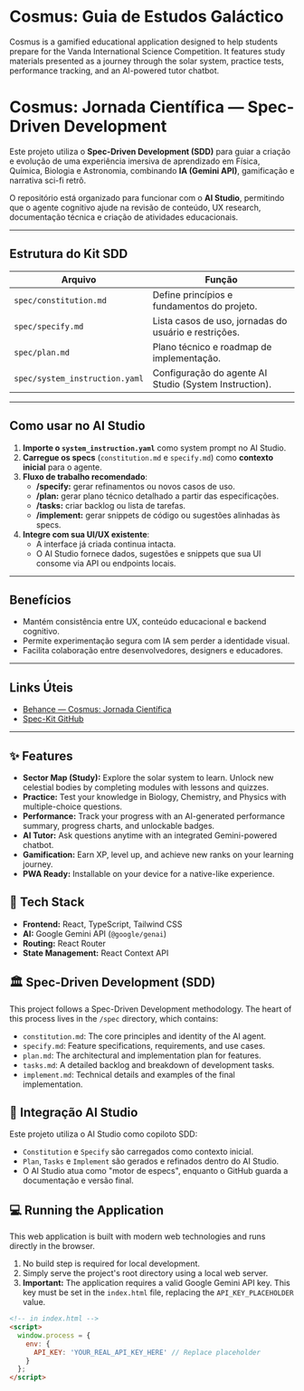 # Cosmus: Guia de Estudos Galáctico

Cosmus is a gamified educational application designed to help students prepare for the Vanda International Science Competition. It features study materials presented as a journey through the solar system, practice tests, performance tracking, and an AI-powered tutor chatbot.

# Cosmus: Jornada Científica — Spec-Driven Development

Este projeto utiliza o **Spec-Driven Development (SDD)** para guiar a criação e evolução de uma experiência imersiva de aprendizado em Física, Química, Biologia e Astronomia, combinando **IA (Gemini API)**, gamificação e narrativa sci-fi retrô.

O repositório está organizado para funcionar com o **AI Studio**, permitindo que o agente cognitivo ajude na revisão de conteúdo, UX research, documentação técnica e criação de atividades educacionais.

---

## Estrutura do Kit SDD

| Arquivo | Função |
|---------|--------|
| `spec/constitution.md` | Define princípios e fundamentos do projeto. |
| `spec/specify.md` | Lista casos de uso, jornadas do usuário e restrições. |
| `spec/plan.md` | Plano técnico e roadmap de implementação. |
| `spec/system_instruction.yaml` | Configuração do agente AI Studio (System Instruction). |

---

## Como usar no AI Studio

1. **Importe o `system_instruction.yaml`** como system prompt no AI Studio.  
2. **Carregue os specs** (`constitution.md` e `specify.md`) como **contexto inicial** para o agente.  
3. **Fluxo de trabalho recomendado**:
   - **/specify:** gerar refinamentos ou novos casos de uso.
   - **/plan:** gerar plano técnico detalhado a partir das especificações.
   - **/tasks:** criar backlog ou lista de tarefas.
   - **/implement:** gerar snippets de código ou sugestões alinhadas às specs.
4. **Integre com sua UI/UX existente**:
   - A interface já criada continua intacta.
   - O AI Studio fornece dados, sugestões e snippets que sua UI consome via API ou endpoints locais.

---

## Benefícios

- Mantém consistência entre UX, conteúdo educacional e backend cognitivo.
- Permite experimentação segura com IA sem perder a identidade visual.
- Facilita colaboração entre desenvolvedores, designers e educadores.

---

## Links Úteis

- [Behance — Cosmus: Jornada Científica](https://www.behance.net/gallery/235175727/Cosmus-Jornada-Cientifica)
- [Spec-Kit GitHub](https://github.com/LinkedInLearning/spec-driven-development-with-github-spec-kit-4641001)

---

## ✨ Features

- **Sector Map (Study):** Explore the solar system to learn. Unlock new celestial bodies by completing modules with lessons and quizzes.
- **Practice:** Test your knowledge in Biology, Chemistry, and Physics with multiple-choice questions.
- **Performance:** Track your progress with an AI-generated performance summary, progress charts, and unlockable badges.
- **AI Tutor:** Ask questions anytime with an integrated Gemini-powered chatbot.
- **Gamification:** Earn XP, level up, and achieve new ranks on your learning journey.
- **PWA Ready:** Installable on your device for a native-like experience.

## 🚀 Tech Stack

- **Frontend:** React, TypeScript, Tailwind CSS
- **AI:** Google Gemini API (`@google/genai`)
- **Routing:** React Router
- **State Management:** React Context API

## 🏛️ Spec-Driven Development (SDD)

This project follows a Spec-Driven Development methodology. The heart of this process lives in the `/spec` directory, which contains:

- `constitution.md`: The core principles and identity of the AI agent.
- `specify.md`: Feature specifications, requirements, and use cases.
- `plan.md`: The architectural and implementation plan for features.
- `tasks.md`: A detailed backlog and breakdown of development tasks.
- `implement.md`: Technical details and examples of the final implementation.

## 🤖 Integração AI Studio

Este projeto utiliza o AI Studio como copiloto SDD:
- `Constitution` e `Specify` são carregados como contexto inicial.
- `Plan`, `Tasks` e `Implement` são gerados e refinados dentro do AI Studio.
- O AI Studio atua como "motor de especs", enquanto o GitHub guarda a documentação e versão final.

## 💻 Running the Application

This web application is built with modern web technologies and runs directly in the browser.

1.  No build step is required for local development.
2.  Simply serve the project's root directory using a local web server.
3.  **Important:** The application requires a valid Google Gemini API key. This key must be set in the `index.html` file, replacing the `API_KEY_PLACEHOLDER` value.

```html
<!-- in index.html -->
<script>
  window.process = {
    env: {
      API_KEY: 'YOUR_REAL_API_KEY_HERE' // Replace placeholder
    }
  };
</script>
```
